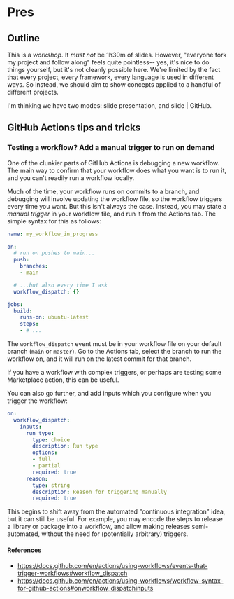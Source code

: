 # Pres
## Outline
This is a *workshop*. It *must not* be 1h30m of slides. However, "everyone fork
my project and follow along" feels quite pointless-- yes, it's nice to do things
yourself, but it's not cleanly possible here. We're limited by the fact that
every project, every framework, every language is used in different ways. So
instead, we should aim to show concepts applied to a handful of different
projects.

I'm thinking we have two modes: slide presentation, and slide | GitHub.

## GitHub Actions tips and tricks
### Testing a workflow? Add a manual trigger to run on demand
One of the clunkier parts of GitHub Actions is debugging a new workflow. The
main way to confirm that your workflow does what you want is to run it, and you
can't readily run a workflow locally.

Much of the time, your workflow runs on commits to a branch, and debugging will
involve updating the workflow file, so the workflow triggers every time you
want. But this isn't always the case. Instead, you may state a *manual trigger*
in your workflow file, and run it from the Actions tab. The simple syntax for
this as follows:

```yaml
name: my_workflow_in_progress

on:
  # run on pushes to main...
  push:
    branches:
    - main

  # ...but also every time I ask
  workflow_dispatch: {}

jobs:
  build:
    runs-on: ubuntu-latest
    steps:
    - # ...
```

The `workflow_dispatch` event must be in your workflow file on your default
branch (`main` or `master`). Go to the Actions tab, select the branch to run the
workflow on, and it will run on the latest commit for that branch.

If you have a workflow with complex triggers, or perhaps are testing some
Marketplace action, this can be useful.

You can also go further, and add inputs which you configure when you trigger the
workflow:

```yaml
on:
  workflow_dispatch:
    inputs:
      run_type:
        type: choice
        description: Run type
        options:
        - full
        - partial
        required: true
      reason:
        type: string
        description: Reason for triggering manually
        required: true
```

This begins to shift away from the automated "continuous integration" idea, but
it can still be useful. For example, you may encode the steps to release a
library or package into a workflow, and allow making releases semi-automated,
without the need for (potentially arbitrary) triggers.

#### References
  * https://docs.github.com/en/actions/using-workflows/events-that-trigger-workflows#workflow_dispatch
  * https://docs.github.com/en/actions/using-workflows/workflow-syntax-for-github-actions#onworkflow_dispatchinputs
